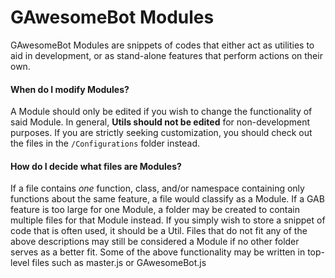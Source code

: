 # GAwesomeBot Modules

GAwesomeBot Modules are snippets of codes that either act as utilities to aid in development, or as stand-alone features that perform actions on their own.

#### When do I modify Modules?
A Module should only be edited if you wish to change the functionality of said Module. In general, **Utils should not be edited** for non-development purposes.
If you are strictly seeking customization, you should check out the files in the `/Configurations` folder instead.

#### How do I decide what files are Modules?
If a file contains *one* function, class, and/or namespace containing only functions about the same feature, a file would classify as a Module.
If a GAB feature is too large for one Module, a folder may be created to contain multiple files for that Module instead.
If you simply wish to store a snippet of code that is often used, it should be a Util.
Files that do not fit any of the above descriptions may still be considered a Module if no other folder serves as a better fit.
Some of the above functionality may be written in top-level files such as master.js or GAwesomeBot.js
